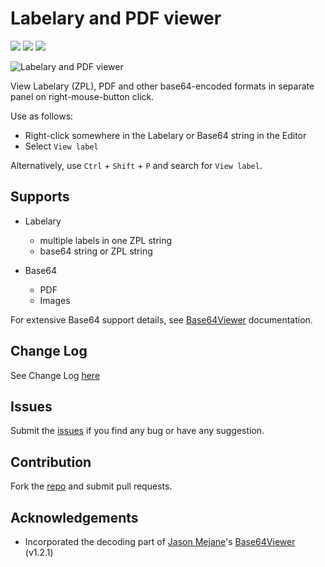 # Labelary and PDF viewer

[![](https://vsmarketplacebadge.apphb.com/version-short/RoelKneepkens-ShipitSmarter.labelary.svg)](https://marketplace.visualstudio.com/items?itemName=RoelKneepkens-ShipitSmarter.labelary)
[![](https://vsmarketplacebadge.apphb.com/installs-short/RoelKneepkens-ShipitSmarter.labelary.svg)](https://marketplace.visualstudio.com/items?itemName=RoelKneepkens-ShipitSmarter.labelary)
[![](https://vsmarketplacebadge.apphb.com/rating-short/RoelKneepkens-ShipitSmarter.labelary.svg)](https://marketplace.visualstudio.com/items?itemName=RoelKneepkens-ShipitSmarter.labelary)

![Labelary and PDF viewer](https://raw.githubusercontent.com/roelkneepkens/labelary-extension/main/img/labelary-use-gif.gif)

View Labelary (ZPL), PDF and other base64-encoded formats in separate panel on right-mouse-button click.

Use as follows:
- Right-click somewhere in the Labelary or Base64 string in the Editor
- Select `View label`

Alternatively, use `Ctrl` + `Shift` + `P` and search for `View label`.

## Supports
- Labelary
  - multiple labels in one ZPL string
  - base64 string or ZPL string

- Base64
  - PDF
  - Images

For extensive Base64 support details, see [Base64Viewer](https://marketplace.visualstudio.com/items?itemName=JasonMejane.base64viewer) documentation.

## Change Log
See Change Log [here](CHANGELOG.md)

## Issues
Submit the [issues](https://github.com/roelkneepkens/labelary-extension/issues) if you find any bug or have any suggestion.

## Contribution
Fork the [repo](https://github.com/roelkneepkens/labelary-extension/) and submit pull requests.

## Acknowledgements
- Incorporated the decoding part of [Jason Mejane](https://marketplace.visualstudio.com/publishers/JasonMejane)'s [Base64Viewer](https://marketplace.visualstudio.com/items?itemName=JasonMejane.base64viewer) (v1.2.1)



